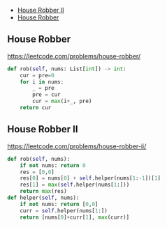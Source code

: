 + [House Robber II](#house-robber-ii)
+ [House Robber](#house-robber)
<!-----solution----->

## House Robber

https://leetcode.com/problems/house-robber/

```python
def rob(self, nums: List[int]) -> int:
    cur = pre=0
    for i in nums:
        _ = pre
        pre = cur
        cur = max(i+_, pre)
    return cur
```

## House Robber II

https://leetcode.com/problems/house-robber-ii/

```python
def rob(self, nums):
    if not nums: return 0
    res = [0,0]
    res[0] = nums[0] + self.helper(nums[1:-1])[1]
    res[1] = max(self.helper(nums[1:]))
    return max(res)
def helper(self, nums):
    if not nums: return [0,0]
    curr = self.helper(nums[1:])
    return [nums[0]+curr[1], max(curr)]
```